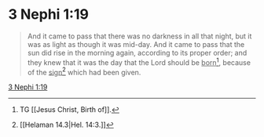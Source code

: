 # 3 Nephi 1:19

> And it came to pass that there was no darkness in all that night, but it was as light as though it was mid-day. And it came to pass that the sun did rise in the morning again, according to its proper order; and they knew that it was the day that the Lord should be <u>born</u>[^a], because of the <u>sign</u>[^b] which had been given.

[3 Nephi 1:19](https://www.churchofjesuschrist.org/study/scriptures/bofm/3-ne/1?lang=eng&id=p19#p19)


[^a]: TG [[Jesus Christ, Birth of]].
[^b]: [[Helaman 14.3|Hel. 14:3.]]
